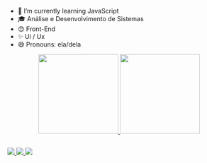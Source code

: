 
- 🌱 I’m currently learning JavaScript
- 🎓 Análise e Desenvolvimento de Sistemas
- 😊 Front-End
- ✨ Ui / Ux 
- 😄 Pronouns: ela/dela

<div align = "center">
  <a href="https://github.com/ssmarcela">
  <img height = "180em" src = "https://github-readme-stats.vercel.app/api?username=ssmarcela&show_icons=true&theme=tokyonight&include_all_commits=true&count_private=true" />
  <img height = "180em" src = "https://github-readme-stats.vercel.app/api/top-langs/?username=ssmarcela&layout=compact&langs_count=7&theme=tokyonight" />
</div>
  
  ##
  
  <div>
  <a href = "ssmarcela@outlook.com"> <img src = "https://img.shields.io/badge/-Gmail-%23333?style=for-the-badge&logo=gmail&logoColor=white" target = " _ blank "> </a>
     <a href="https://instagram.com/_luaazz" target="_blank"> <img src = "https://img.shields.io/badge/-Instagram-%23E4405F?style=for-the- emblema & logo = instagram & logoColor = branco "target =" _ blank "> </a>
  <a href="https://www.linkedin.com/in/marcela-santos-578b83209/" target="_blank"> <img src = "https://img.shields.io/badge/LinkedIn-0077B5 ? style = for-the-badge & logo = linkedin & logoColor = white "target =" _ blank "> </a> 
  </div>
  
 
